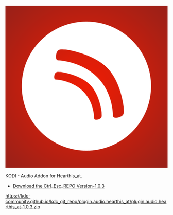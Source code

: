 ![Hear_This_At Music Addon](icon.png)

KODI - Audio Addon for Hearthis_at.



* [Download the Ctrl_Esc_REPO Version-1.0.3](https://bit.ly/3gr9SyU)



https://kdc-community.github.io/kdc_git_repo/plugin.audio.hearthis_at/plugin.audio.hearthis_at-1.0.3.zip
